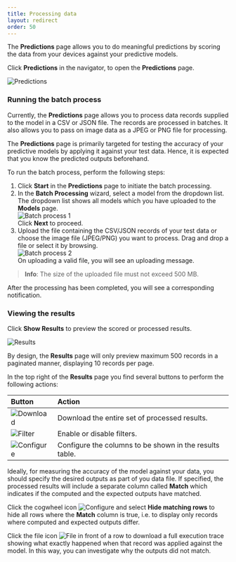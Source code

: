 ```yaml
---
title: Processing data
layout: redirect
order: 50
---
```


The **Predictions** page allows you to do meaningful predictions by scoring the data from your devices against your predictive models.

Click **Predictions** in the navigator, to open the **Predictions** page. 

![Predictions](/guides/images/zementis/zementis-predictions.png)

### Running the batch process

Currently, the **Predictions** page allows you to process data records supplied to the model in a CSV or JSON file. The records are processed in batches. It also allows you to pass on image data as a JPEG or PNG file for processing.

The **Predictions** page is primarily targeted for testing the accuracy of your predictive models by applying it against your test data. Hence, it is expected that you know the predicted outputs beforehand.

To run the batch process, perform the following steps:

1. Click **Start** in the **Predictions** page to initiate the batch processing. 
2. In the **Batch Processing** wizard, select a model from the dropdown list. The dropdown list shows all models which you have uploaded to the **Models** page. <br>
![Batch process 1](/guides/images/zementis/zementis-batch-process1.jpeg)
<br>Click **Next** to proceed. 
3. Upload the file containing the CSV/JSON records of your test data or choose the image file (JPEG/PNG) you want to process. Drag and drop a file or select it by browsing. <br>
![Batch process 2](/guides/images/zementis/zementis-batch-process2.jpeg)
<br>On uploading a valid file, you will see an uploading message. 

>**Info**: The size of the uploaded file must not exceed 500 MB.
 
After the processing has been completed, you will see a corresponding notification.

### Viewing the results

Click **Show Results** to preview the scored or processed results. 

![Results](/guides/images/zementis/zementis-batch-process-results.png)

By design, the **Results** page will only preview maximum 500 records in a paginated manner, displaying 10 records per page. 

In the top right of the **Results** page you find several buttons to perform the following actions:

|Button|Action
|:---|:---
|![Download](/guides/images/zementis/zementis-download-icon.png)|Download the entire set of processed results.
|![Filter](/guides/images/zementis/zementis-filter-icon.png)|Enable or disable filters.
|![Configure](/guides/images/zementis/zementis-filter-icon.png)|Configure the columns to be shown in the results table.

Ideally, for measuring the accuracy of the model against your data, you should specify the desired outputs as part of you data file. If specified, the processed results will include a separate column called **Match** which indicates if the computed and the expected outputs have matched.

Click the cogwheel icon ![Configure](/guides/images/zementis/zementis-filter-icon.png) and select **Hide matching rows** to hide all rows where the **Match** column is true, i.e. to display only records where computed and expected outputs differ.

Click the file icon ![File](/guides/images/zementis/zementis-file-icon.png) in front of a row to download a full execution trace showing what exactly happened when that record was applied against the model. In this way, you can investigate why the outputs did not match.



